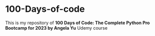 # 100-Days-of-code

This is my repository of **100 Days of Code: The Complete Python Pro Bootcamp for 2023 by Angela Yu** Udemy course

